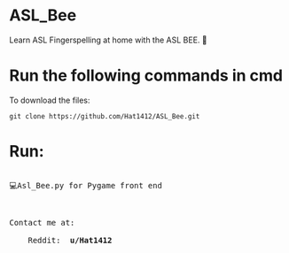 # ASL_Bee
Learn ASL Fingerspelling at home with the ASL BEE. 🐝

<strong> <h1> Run the following commands in cmd </h1> </strong>

To download the files:
  ```
  git clone https://github.com/Hat1412/ASL_Bee.git
  ```   
<h1> Run: </h1>
<pre> 
💻Asl_Bee.py for Pygame front end 
</pre>
</br>
<pre>
Contact me at: </br>
    Reddit: <strong> u/Hat1412 </strong>
</pre>
